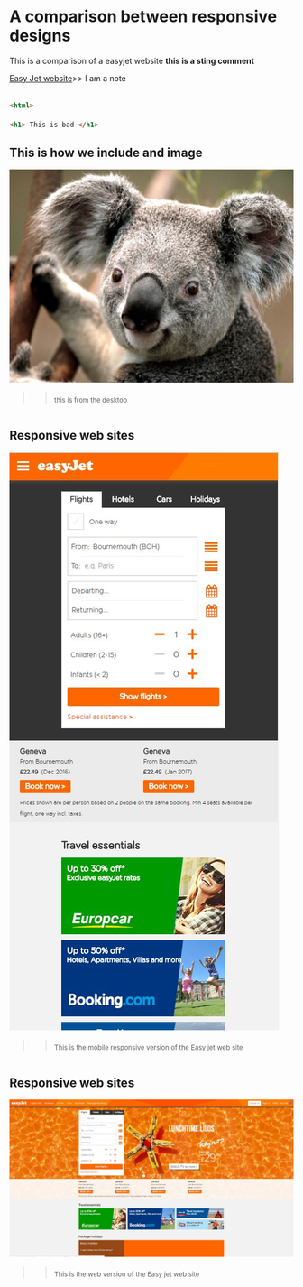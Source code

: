 # A comparison between responsive designs

This is a comparison of a easyjet website **this is a sting comment**

[Easy Jet website](http://www.easyjet.com/en)>> I am a note

```html

<html>

<h1> This is bad </h1>

```
## This is how we include and image 
![This is an image](Koala.jpg)
>> <sub> this is from the desktop </sub>

```

``` 
## Responsive web sites 
![Easy jet web site](easyjetmobile.JPG)
>> <sub> This is the mobile responsive version of the Easy jet web site </sub>

```
```
## Responsive web sites 
![Easy jet web site](easyjetweb.JPG)
>> <sub> This is the web version of the Easy jet web site </sub>

```
